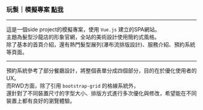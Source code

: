 ### 玩髮｜模擬專案 [點我](https://yuntaolin.github.io/play-hair/dist/index.html#/)
***
這是一個side project的模擬專案，使用 ` Vue.js ` 建立的SPA網站。     
主題為髮型沙龍店的形象官網，全站的美術設計使用簡約式風格。    
除了基本的首頁介紹，還有熱門髮型展列(瀑布流排版設計)、服務介紹、預約系統等頁面。   
***
預約系統參考了部分餐廳設計，將整個表單分成四個部分，目的在於優化使用者的UX。   
而RWD方面，除了引用 `bootstrap-grid` 的格線系統外，   
還針對了不同裝置尺寸的字型大小、排版方式進行多次優化與修改，希望能在不同裝置上都有良好的瀏覽體驗。    

